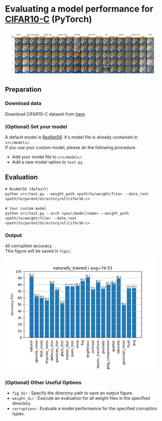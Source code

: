 # Evaluating a model performance for [CIFAR10-C](https://arxiv.org/abs/1807.01697) (PyTorch)

![cifar10-c-examples](./cifar10-c-examples.png)

## Preparation
### Download data
Download CIFAR10-C dataset from [here](https://zenodo.org/record/2535967#.XncuG5P7TUJ).  

### (Optional) Set your model
A default model is [ResNet56](https://arxiv.org/abs/1512.03385). it's model file is already contained in `src/models/`.  
If you use your custom model, please do the following procedure.
- Add your model file to `src/models/`. 
- Add a new model option to `test.py`.

## Evaluation
```
# ResNet56 (default)
python src/test.py --weight_path <path/to/weight/file> --data_root <path/to/parent/directory/of/cifar10-c>

# Your custom model
python src/test.py --arch <your/model/name> --weight_path <path/to/weight/file> --data_root <path/to/parent/directory/of/cifar10-c>
```

### Output 
All corruption accuracy.  
This figure will be saved in `figs/`.

<img src=./naturally_trained.png width=500>

### (Optional) Other Useful Options
- `fig_dir` : Specify the directory path to save an output figure.
- `weight_dir` : Execute an evaluation for all weight files in the specified directory.
- `corruptions` : Evaluate a model performance for the specified corruption types.